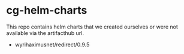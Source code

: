 # cg-helm-charts
This repo contains helm charts that we created ourselves or were not available via the artifacthub url.
- wyrihaximusnet/redirect/0.9.5

